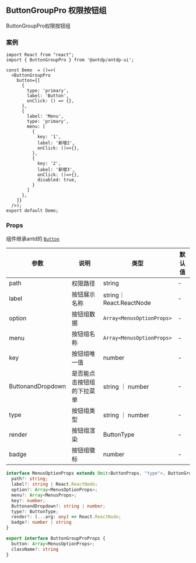 ButtonGroupPro
权限按钮组
---

ButtonGroupPro权限按钮组

### 案例

```tsx mdx:preview
import React from "react";
import { ButtonGroupPro } from '@antdp/antdp-ui';

const Demo  = ()=>(
  <ButtonGroupPro
    button={[
      {
        type: 'primary',
        label: 'Button',
        onClick: () => {},
      },
      {
        label: 'Menu',
        type: 'primary',
        menu: [
          {
            key: '1',
            label: '新增2',
            onClick: ()=>{},
          },
          {
            key: '2',
            label: '新增3',
            onClick: ()=>{},
            disabled: true,
          }
        ]
      },
    ]}
  />);
export default Demo;
```

### Props
组件继承antd的 [`Button`](https://ant.design/components/button-cn/#header)


| 参数 | 说明 | 类型 | 默认值 |
| -------- | -------- | -------- | -------- |
| path | 权限路径 | string  |- |
| label | 按钮展示名称 | string｜React.ReactNode | - |
| option | 按钮组数据 | `Array<MenusOptionProps>` | - |
| menu | 按钮组名称 | `Array<MenusOptionProps>` | - |
| key | 按钮组唯一值 | number | - |
| ButtonandDropdown | 是否能点击按钮组的下拉菜单 | string ｜ number | - |
| type | 按钮组类型 | string ｜ number | - |
| render | 按钮组渲染 | ButtonType | - |
| badge | 按钮组徽标 | number | - |

```ts
interface MenusOptionProps extends Omit<ButtonProps, "type">, ButtonGroupProps {
  path?: string;
  label?: string | React.ReactNode;
  option?: Array<MenusOptionProps>;
  menu?: Array<MenusProps>;
  key?: number;
  ButtonandDropdown?: string | number;
  type?: ButtonType;
  render?: (...arg: any) => React.ReactNode;
  badge?: number | string
}

export interface ButtonGroupProProps {
  button: Array<MenusOptionProps>;
  className?: string
}
```
